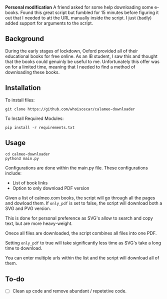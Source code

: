 **Personal modification**
A friend asked for some help downloading some e-books. Found this great script but fumbled for 15 minutes before figuring it out that I needed to att the URL manually inside the script.
I just (badly) added support for arguments to the script.

**Background**
--
During the early stages of lockdown, Oxford provided all of their educational books for free online. As an IB student, I saw this and thought that the books could genuinly be useful to me. Unfortunately this offer was on for a limited time, meaning that I needed to find a method of downloading these books.

**Installation**
--
To install files:
`````
git clone https://github.com/whoisoscar/calameo-downloader
`````
To Install Required Modules:
`````
pip install -r requirements.txt
`````

**Usage**
--
`````
cd calmeo-downloader
python3 main.py
`````
Configurations are done within the main.py file.
These configurations include:
* List of book links
* Option to only download PDF version

Given a list of calmeo.com books, the script will go through all the pages and dowload them.
If `only_pdf` is set to false, the script will download both a SVG and PVG version.

This is done for personal preference as SVG's allow to search and copy text, but are more heavy-weight.

Onece all files are downloaded, the script combines all files into one PDF.

Setting `only_pdf` to true will take significantly less time as SVG's take a long time to download.

You can enter multiple urls within the list and the script will download all of them.

**To-do**
--
- [ ] Clean up code and remove abundant / repetetive code.

